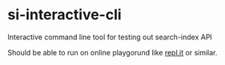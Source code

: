 # si-interactive-cli
Interactive command line tool for testing out search-index API

Should be able to run on online playgorund like [repl.it](https://repl.it/) or similar.
